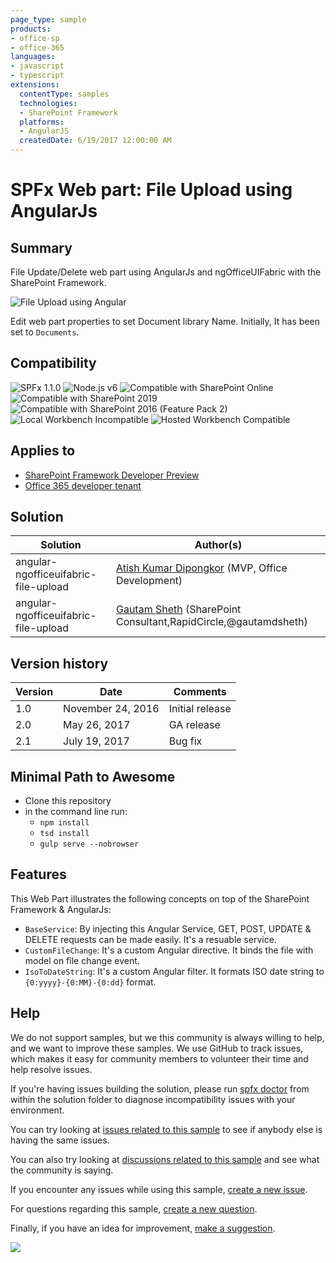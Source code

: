 ```yaml
---
page_type: sample
products:
- office-sp
- office-365
languages:
- javascript
- typescript
extensions:
  contentType: samples
  technologies:
  - SharePoint Framework
  platforms:
  - AngularJS
  createdDate: 6/19/2017 12:00:00 AM
---
```

# SPFx Web part: File Upload using AngularJs

## Summary

File Update/Delete web part using AngularJs and ngOfficeUIFabric with the SharePoint Framework.

![File Upload using Angular](./assets/NG%20File%20Upload.png)

Edit web part properties to set Document library Name. Initially, It has been set to `Documents`.


## Compatibility

![SPFx 1.1.0](https://img.shields.io/badge/SPFx-1.1.0-green.svg)
![Node.js v6](https://img.shields.io/badge/Node.js-v6-green.svg) 
![Compatible with SharePoint Online](https://img.shields.io/badge/SharePoint%20Online-Compatible-green.svg)
![Compatible with SharePoint 2019](https://img.shields.io/badge/SharePoint%20Server%202019-Compatible-green.svg)
![Compatible with SharePoint 2016 (Feature Pack 2)](https://img.shields.io/badge/SharePoint%20Server%202016%20(Feature%20Pack%202)-Compatible-green.svg )
![Local Workbench Incompatible](https://img.shields.io/badge/Local%20Workbench-Incompatible-red.svg "Requires access to SharePoint document libraries")
![Hosted Workbench Compatible](https://img.shields.io/badge/Hosted%20Workbench-Compatible-green.svg)

## Applies to

* [SharePoint Framework Developer Preview](https://docs.microsoft.com/sharepoint/dev/spfx/sharepoint-framework-overview)
* [Office 365 developer tenant](https://docs.microsoft.com/sharepoint/dev/spfx/set-up-your-developer-tenant)

## Solution

Solution|Author(s)
--------|---------
angular-ngofficeuifabric-file-upload | [Atish Kumar Dipongkor](https://github.com/dipongkor) (MVP, Office Development)
angular-ngofficeuifabric-file-upload | [Gautam Sheth](https://github.com/gautamdsheth) (SharePoint Consultant,RapidCircle,@gautamdsheth)

## Version history

Version|Date|Comments
-------|----|--------
1.0|November 24, 2016|Initial release
2.0|May 26, 2017|GA release
2.1|July 19, 2017|Bug fix

## Minimal Path to Awesome

- Clone this repository
- in the command line run:
  - `npm install`
  - `tsd install`
  - `gulp serve --nobrowser`

## Features

This Web Part illustrates the following concepts on top of the SharePoint Framework & AngularJs:

- `BaseService`: By injecting this Angular Service, GET, POST, UPDATE & DELETE requests can be made easily. It's a resuable service.
- `CustomFileChange`: It's a custom Angular directive. It binds the file with model on file change event.
- `IsoToDateString`: It's a custom Angular filter. It formats ISO date string to `{0:yyyy}-{0:MM}-{0:dd}` format.

## Help

We do not support samples, but we this community is always willing to help, and we want to improve these samples. We use GitHub to track issues, which makes it easy for  community members to volunteer their time and help resolve issues.

If you're having issues building the solution, please run [spfx doctor](https://pnp.github.io/cli-microsoft365/cmd/spfx/spfx-doctor/) from within the solution folder to diagnose incompatibility issues with your environment.

You can try looking at [issues related to this sample](https://github.com/pnp/sp-dev-fx-webparts/issues?q=label%3Aangular-ngofficeuifabric-file-upload) to see if anybody else is having the same issues.

You can also try looking at [discussions related to this sample](https://github.com/pnp/sp-dev-fx-webparts/discussions?discussions_q=label%3Aangular-ngofficeuifabric-file-upload) and see what the community is saying.

If you encounter any issues while using this sample, [create a new issue](https://github.com/pnp/sp-dev-fx-webparts/issues/new?assignees=&labels=Needs%3A+Triage+%3Amag%3A%2Ctype%3Abug-suspected%2Csample%3A%20angular-ngofficeuifabric-file-upload&authors=@@waldekmastykarz&template=bug-report.yml&sample=angular-ngofficeuifabric-file-upload&authors=@@waldekmastykarz&title=angular-ngofficeuifabric-file-upload%20-%20).

For questions regarding this sample, [create a new question](https://github.com/pnp/sp-dev-fx-webparts/issues/new?assignees=&labels=Needs%3A+Triage+%3Amag%3A%2Ctype%3Aquestion%2Csample%3A%20angular-ngofficeuifabric-file-upload&authors=@@waldekmastykarz&template=question.yml&sample=angular-ngofficeuifabric-file-upload&authors=@@waldekmastykarz&title=angular-ngofficeuifabric-file-upload%20-%20).

Finally, if you have an idea for improvement, [make a suggestion](https://github.com/pnp/sp-dev-fx-webparts/issues/new?assignees=&labels=Needs%3A+Triage+%3Amag%3A%2Ctype%3Aenhancement%2Csample%3A%20angular-ngofficeuifabric-file-upload&authors=@@waldekmastykarz&template=question.yml&sample=angular-ngofficeuifabric-file-upload&authors=@@waldekmastykarz&title=angular-ngofficeuifabric-file-upload%20-%20).

<img src="https://telemetry.sharepointpnp.com/sp-dev-fx-webparts/samples/angular-ngofficeuifabric-file-upload" />
